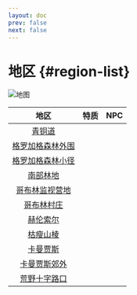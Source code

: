```yaml
---
layout: doc
prev: false
next: false
---
```


# 地区 {#region-list}

![地图](/region/region-chs-region.webp)

| 地区 | 特质 | NPC |
| :-: | :-: | :-- |
| [青铜道] |  |  |
| [格罗加格森林外围] |  |  |
| [格罗加格森林小径] |  |  |
| [南部林地] |  |  |
| [哥布林监视营地] |  |  |
| [哥布林村庄] |  |  |
| [赫伦索尔] |  |  |
| [枯瘦山棱] |  |  |
| [卡曼贾斯] |  |  |
| [卡曼贾斯郊外] |  |  |
| [荒野十字路口] |  |  |

<!--
  地区 链接
-->

[隐蔽地窖]: /chs/region/basement-goblin
[布罗斯本群山]: /chs/region/beast-mountain
[天谴墓穴]: /chs/region/boneless-dungeon
[母乳神庙]: /chs/region/boneless-site-lactation
[青铜道]: /chs/region/bronze-path
[温尔特堡]: /chs/region/center-city
[黑暗教徒聚集地]: /chs/region/cultist-hub
[戈尔赫勒森林]: /chs/region/darkelf-forest
[埃德希尔]: /chs/region/darkelf-village
[格罗加格森林]: /chs/region/elf-forest
[格罗加格森林外围]: /chs/region/elf-forest-environs
[格罗加格森林小径]: /chs/region/elf-forest-path
[拉文德特]: /chs/region/frontline-village
[拉文德特郊外]: /chs/region/frontline-village-environs
[哥布林伏击队营地]: /chs/region/goblin-ambusher-camp
[南部林地]: /chs/region/goblin-forest
[南部林地A]: /chs/region/goblin-forest-a
[南部林地B]: /chs/region/goblin-forest-b
[南部林地C]: /chs/region/goblin-forest-c
[南部林地D]: /chs/region/goblin-forest-d
[哥布林监视营地]: /chs/region/goblin-forest-environs
[哥布林围栏1]: /chs/region/goblin-pen-1
[哥布林围栏2]: /chs/region/goblin-pen-2
[哥布林围栏3]: /chs/region/goblin-pen-3
[哥布林围栏4]: /chs/region/goblin-pen-4
[哥布林围栏5]: /chs/region/goblin-pen-5
[哥布林围栏6]: /chs/region/goblin-pen-6
[锁链之坑]: /chs/region/goblin-pen-center
[族长营地]: /chs/region/goblin-raja-camp
[哥布林村庄]: /chs/region/goblin-village
[哥布林村庄外围]: /chs/region/goblin-village-environs
[伤痛冰川]: /chs/region/icey-land
[奥拉萨斯]: /chs/region/mage-city
[赫伦索尔]: /chs/region/mini-south-village
[厄运之井所在处]: /chs/region/mini-south-well
[戈尔德哈尔]: /chs/region/north-port
[科林肯村庄]: /chs/region/north-village
[切古加格]: /chs/region/orc-city
[荒芜之地]: /chs/region/orc-path
[枯瘦山棱]: /chs/region/skinny-edge
[佐特文]: /chs/region/south-city
[异兽牧场]: /chs/region/south-ranch
[卡曼贾斯]: /chs/region/south-village
[卡曼贾斯郊外]: /chs/region/south-village-environs
[桑达尔]: /chs/region/thief-city
[暴戾山谷]: /chs/region/thief-valley
[瓦约纳村庄]: /chs/region/trade-village
[西部哨塔]: /chs/region/west-tower
[荒野十字路口]: /chs/region/wildcross

<!--
  NPC 链接
-->

[异兽狂狼]: /chs/npc/arcane-wolf
[生命之根]: /chs/npc/boneless-mini
[盗贼]: /chs/npc/common-bandit
[黑暗教徒]: /chs/npc/common-cultist
[哥布林]: /chs/npc/common-goblin
[受伤的独眼守护者]: /chs/npc/eye-boss-weak
[亨利]: /chs/npc/forest-adventurer
[阿多拉]: /chs/npc/forest-guard-a
[戈特利布]: /chs/npc/forest-guard-b
[伯恩弗里德]: /chs/npc/forest-guard-c
[迪特高]: /chs/npc/forest-guard-decurion
[拉文德特警卫]: /chs/npc/front-village-guard
[廉弗兰克]: /chs/npc/front-village-hunter
[哥布林伏击队员]: /chs/npc/goblin-ambusher
[被囚禁的哥布林]: /chs/npc/goblin-basement
[普洛格]: /chs/npc/goblin-cook
[不顺从的奴隶]: /chs/npc/goblin-defiant-slave
[低等哥布林]: /chs/npc/goblin-grunt
[低等哥布林]: /chs/npc/goblin-grunt-forest
[哥布林警卫]: /chs/npc/goblin-guard
[哥布林守卫]: /chs/npc/goblin-guard-stupid
[嘎米克]: /chs/npc/goblin-keeper-a
[拜戈]: /chs/npc/goblin-keeper-b
[哥布林信使]: /chs/npc/goblin-messenger
[崔什卡]: /chs/npc/goblin-raja
[哥布林斥候]: /chs/npc/goblin-scout
[性奴]: /chs/npc/goblin-slave-girl
[巴鲁克]: /chs/npc/goblin-slave-master
[芬巴]: /chs/npc/goblin-trader
[斯洛喀]: /chs/npc/goblin-warden
[恶犬]: /chs/npc/mad-dog
[哥布林巡逻队]: /chs/npc/patrol-goblin
[卡拉克]: /chs/npc/patrol-goblin-leader
[伊哈儿·伊纳巴尼斯]: /chs/npc/player
[罗蕾莱]: /chs/npc/red-hair-decurion
[诺特鲁德]: /chs/npc/revenge-girl
[特别讨伐队队员]: /chs/npc/south-assault-team-a
[特别讨伐队队员]: /chs/npc/south-assault-team-b
[阿德尔赫玛]: /chs/npc/south-cultist
[胡尔达]: /chs/npc/south-female-decurion
[卡曼贾斯警卫]: /chs/npc/south-guard
[奥勒]: /chs/npc/south-merchant
[伊姆希德]: /chs/npc/south-poor-daughter
[迪哈德]: /chs/npc/south-poor-father
[欧内斯特]: /chs/npc/south-ranch-decurion
[异兽牧场警备队]: /chs/npc/south-ranch-guard-a
[异兽牧场警备队]: /chs/npc/south-ranch-guard-b
[异兽牧场警备队]: /chs/npc/south-ranch-guard-c
[诺曼]: /chs/npc/villager-south-bastard
[英格拉]: /chs/npc/villager-south-female
[布伦希尔德]: /chs/npc/villager-south-girl
[埃瓦尔德]: /chs/npc/villager-south-normal
[马耳他]: /chs/npc/villager-south-strong
[伯特伦]: /chs/npc/villager-south-stupid
[飞舵]: /chs/npc/villager-south-thief
[兰道夫]: /chs/npc/villager-south-weak
[赫塔]: /chs/npc/widow
